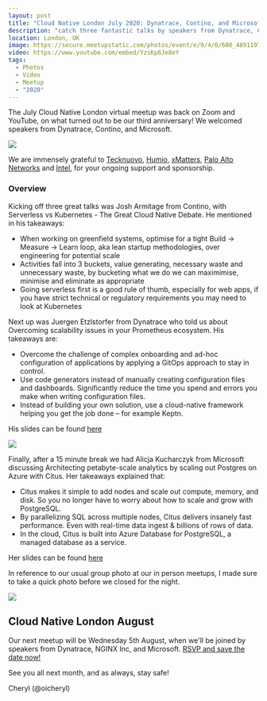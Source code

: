 ```yaml
---
layout: post
title: "Cloud Native London July 2020: Dynatrace, Contino, and Microsoft"
description: "catch three fantastic talks by speakers from Dynatrace, Contino, and Microsoft at the Cloud Native London meetup July 2020, hosted by Cheryl Hung, Director of Ecosystem at CNCF"
location: London, UK
image: https://secure.meetupstatic.com/photos/event/e/9/4/6/600_489119718.jpeg
video: https://www.youtube.com/embed/YzsKp6Je8eY
tags:
  - Photos
  - Video
  - Meetup
  - "2020"
---
```


The July Cloud Native London virtual meetup was back on Zoom and YouTube, on what turned out to be our third anniversary! We welcomed speakers from Dynatrace, Contino, and Microsoft.

![](/images/2020-07-01-pic1.PNG)

We are immensely grateful to [Tecknuovo](https://www.tecknuovo.com/), [Humio](https://humio.com/), [xMatters](https://www.xmatters.com/), [Palo Alto Networks](https://www.paloaltonetworks.com/) and [Intel](https://www.intel.co.uk/content/www/uk/en/homepage.html), for your ongoing support and sponsorship.

### Overview

Kicking off three great talks was Josh Armitage from Contino, with Serverless vs Kubernetes - The Great Cloud Native Debate. He mentioned in his takeaways:

* When working on greenfield systems, optimise for a tight Build -> Measure -> Learn loop, aka lean startup methodologies, over engineering for potential scale
* Activities fall into 3 buckets, value generating, necessary waste and unnecessary waste, by bucketing what we do we can maximimise, minimise and eliminate as appropriate
* Going serverless first is a good rule of thumb, especially for web apps, if you have strict technical or regulatory requirements you may need to look at Kubernetes

Next up was Juergen Etzlstorfer from Dynatrace who told us about Overcoming scalability issues in your Prometheus ecosystem. His takeaways are:

* Overcome the challenge of complex onboarding and ad-hoc configuration of applications by applying a GitOps approach to stay in control.
* Use code generators instead of manually creating configuration files and dashboards. Significantly reduce the time you spend and errors you make when writing configuration files.
* Instead of building your own solution, use a cloud-native framework helping you get the job done – for example Keptn.

His slides can be found [here](https://docs.google.com/presentation/d/1R8qIlM0iXRRmonIFLM7MrS4rxqm1J11kRYZjCw8huX8/edit#slide=id.p1)

![](/images/2020-07-01-pic2.PNG)

Finally, after a 15 minute break we had Alicja Kucharczyk from Microsoft discussing Architecting petabyte-scale analytics by scaling out Postgres on Azure with Citus. Her takeaways explained that:

* Citus makes it simple to add nodes and scale out compute, memory, and disk. So you no longer have to worry about how to scale and grow with PostgreSQL.
* By parallelizing SQL across multiple nodes, Citus delivers insanely fast performance. Even with real-time data ingest & billions of rows of data.
* In the cloud, Citus is built into Azure Database for PostgreSQL, a managed database as a service.

Her slides can be found [here](https://speakerdeck.com/awdotiaromanowna/architecting-petabyte-scale-analytics-by-scaling-out-postgres-on-azure-with-citus-76e60f03-8108-4c3d-9e15-6d61a8c78cb9)

In reference to our usual group photo at our in person meetups, I made sure to take a quick photo before we closed for the night.

![](/images/2020-07-01-pic3.jpeg)

## Cloud Native London August

Our next meetup will be Wednesday 5th August, when we'll be joined by speakers from Dynatrace,  NGINX Inc, and Microsoft. [RSVP and save the date now!](https://www.meetup.com/Cloud-Native-London/events/269178708/)

See you all next month, and as always, stay safe!

Cheryl (@oicheryl)
